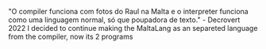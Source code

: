 "O compiler funciona com fotos do Raul na Malta e o interpreter funciona como uma linguagem normal, só que poupadora de texto." - Decrovert 2022
I decided to continue making the MaltaLang as an separeted language from the compiler, now its 2 programs
